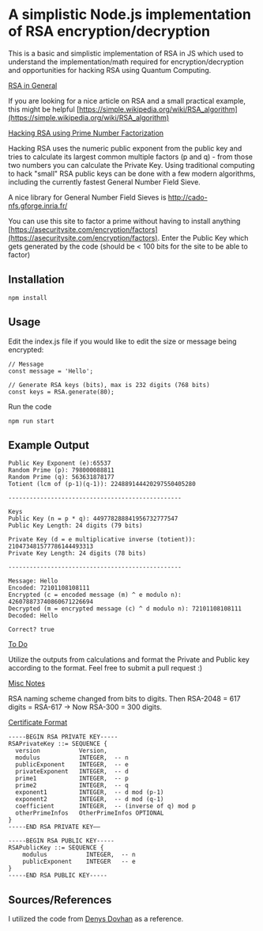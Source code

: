 <h1>A simplistic Node.js implementation of RSA encryption/decryption</h1>

This is a basic and simplistic implementation of RSA in JS which used to understand the implementation/math required for encryption/decryption and opportunities for hacking RSA using Quantum Computing.

<u>RSA in General</u>

If you are looking for a nice article on RSA and a small practical example, this might be helpful [https://simple.wikipedia.org/wiki/RSA_algorithm](https://simple.wikipedia.org/wiki/RSA_algorithm)

<u>Hacking RSA using Prime Number Factorization</u>

Hacking RSA uses the numeric public exponent from the public key and tries to calculate its largest common multiple factors (p and q) - from those two numbers you can calculate the Private Key. Using traditional computing to hack "small" RSA public keys can be done with a few modern algorithms, including the currently fastest General Number Field Sieve.

A nice library for General Number Field Sieves is http://cado-nfs.gforge.inria.fr/

You can use this site to factor a prime without having to install anything [https://asecuritysite.com/encryption/factors](https://asecuritysite.com/encryption/factors). Enter the Public Key which gets generated by the code (should be < 100 bits for the site to be able to factor)

<h2>Installation</h2>

```
npm install
```

<h2>Usage</h2>

Edit the index.js file if you would like to edit the size or message being encrypted:
```
// Message
const message = 'Hello';

// Generate RSA keys (bits), max is 232 digits (768 bits)
const keys = RSA.generate(80);
```

Run the code
```
npm run start
```

<h2>Example Output</h2>

```
Public Key Exponent (e):65537
Random Prime (p): 798000088811
Random Prime (q): 563631878177
Totient (lcm of (p-1)(q-1)): 224889144420297550405280

-------------------------------------------------

Keys
Public Key (n = p * q): 449778288841956732777547
Public Key Length: 24 digits (79 bits)

Private Key (d = e multiplicative inverse (totient)): 210473481577786144493313
Private Key Length: 24 digits (78 bits)

-------------------------------------------------

Message: Hello
Encoded: 72101108108111
Encrypted (c = encoded message (m) ^ e modulo n): 426078873740860671226694
Decrypted (m = encrypted message (c) ^ d modulo n): 72101108108111
Decoded: Hello

Correct? true
```

<u>To Do</u>

Utilize the outputs from calculations and format the Private and Public key according to the format. Feel free to submit a pull request :)

<u>Misc Notes</u>

RSA naming scheme changed from bits to digits. 
Then RSA-2048 = 617 digits = RSA-617 -> Now RSA-300 = 300 digits.

<u>Certificate Format</u>
```
-----BEGIN RSA PRIVATE KEY-----
RSAPrivateKey ::= SEQUENCE {
  version           Version,
  modulus           INTEGER,  -- n
  publicExponent    INTEGER,  -- e
  privateExponent   INTEGER,  -- d
  prime1            INTEGER,  -- p
  prime2            INTEGER,  -- q
  exponent1         INTEGER,  -- d mod (p-1)
  exponent2         INTEGER,  -- d mod (q-1)
  coefficient       INTEGER,  -- (inverse of q) mod p
  otherPrimeInfos   OtherPrimeInfos OPTIONAL
}
-----END RSA PRIVATE KEY——

-----BEGIN RSA PUBLIC KEY-----
RSAPublicKey ::= SEQUENCE {
    modulus           INTEGER,  -- n
    publicExponent    INTEGER   -- e
}
-----END RSA PUBLIC KEY-----
```

<h2>Sources/References</h2>

 I utilized the code from [Denys Dovhan](https://github.com/denysdovhan/rsa-labwork) as a reference.